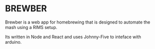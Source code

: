 # BREWBER

Brewber is a web app for homebrewing that is designed to automate the mash using a RIMS setup.

Its written in Node and React and uses Johnny-Five to inteface with arduino.
